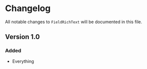 # Changelog

All notable changes to `FieldRichText` will be documented in this file.

## Version 1.0

### Added
- Everything
